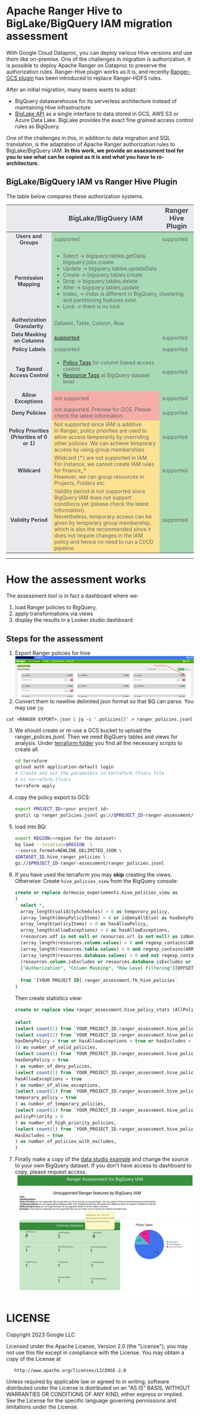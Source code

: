 # Apache Ranger Hive to BigLake/BigQuery IAM migration assessment
With Google Cloud Dataproc, you can deploy various Hive versions and use them like on-premise.
One of the challenges in migration is authorization. It is possible to deploy Apache Ranger on Dataproc to preserve the authorization rules. Ranger-Hive plugin works as it is, and recently [Ranger-GCS plugin](https://cloud.google.com/dataproc/docs/concepts/configuring-clusters/ranger-plugin) has been introduced to replace Ranger-HDFS rules.

After an initial migration, many teams wants to adopt:
* BigQuery datawarehouse for its serverless architecture instead of maintaining Hive infrastructure
* [BigLake API](https://cloud.google.com/bigquery/docs/biglake-intro) as a single interface to data stored in GCS, AWS S3 or Azure Data Lake. BigLake provides the exact fine grained access control rules as BigQuery.

One of the challenges in this, in addition to data migration and SQL translation, is the adaptation of Apache Ranger authorization rules to BigLake/BigQuery IAM. **In this work, we provide an assessment tool for you to see what can be copied as it is and what you have to re-architecture.**

## BigLake/BigQuery IAM vs Ranger Hive Plugin
The table below compares these authorization systems.

<style>
#greenrow {
    text-align: left;
    background-color: #A8DAB5; 
    color: #5F6368
}
#redrow {
    text-align: left;
    background-color: #F6AEA9; 
    color: #5F6368
}
#yellowrow {
    text-align: left;
    background-color: #FDE293; 
    color: #5F6368
}
#rowheader {
    text-align: center;
    font-weight: bold; 
    color: #3C4043;
    background-color: #E8EAED;
}
</style>

<table>
    <thead style="text-align:center;background-color: #E8EAED; font-size: large; color: #3C4043;">
        <tr>
            <th></th>
            <th>BigLake/BigQuery IAM</th>
            <th>Ranger Hive Plugin</th>
          </tr>
    </thead>
    <tbody>
      <tr>
        <td id="rowheader">Users and Groups</td>
        <td id="greenrow">supported</td>
        <td id="greenrow">supported</td>
      </tr>
      <tr>
        <td id="rowheader">Permission Mapping</td>
        <td id="greenrow" colspan="2">
            <ul>
                <li>Select -> bigquery.tables.getData, bigquery.jobs.create</li>
                <li>Update -> bigquery.tables.updateData</li>
                <li>Create -> bigquery.tables.create </li>
                <li>Drop -> bigquery.tables.delete</li> 
                <li>Alter -> bigquery.tables.update </li> 
                <li>Index, -> index is different in BigQuery, clustering and partitioning features exist.</li> 
                <li>Lock -> there is no lock</li> 
              </ul>
        </td>        
      </tr>
      <tr>
        <td id="rowheader">Authorization Granularity</td>
        <td id="greenrow" colspan="2">Dataset, Table, Column, Row</td>
      </tr>
      <tr>
        <td id="rowheader">Data Masking on Columns</td>
        <td id="greenrow"> <a href="https://cloud.google.com/bigquery/docs/column-data-masking-intro">supported</a></td>
        <td id="greenrow">supported</td>
      </tr> 
      <tr>
        <td id="rowheader">Policy Labels</td>
        <td id="greenrow">supported</td>
        <td id="greenrow">supported</td>
      </tr> 
      <tr>
        <td id="rowheader">Tag Based Access Control</td>
        <td id="greenrow">
            <ul>
                <li><a href="https://cloud.google.com/data-catalog/docs/policy-tags">Policy Tags</a> for column based access control</li>
                <li><a href="https://cloud.google.com/resource-manager/docs/tags/tags-overview"> Resource Tags</a> at BigQuery dataset level</li>
              </ul>
        </td>
        <td id="greenrow">supported</td>
      </tr> 
      <tr>
        <td id="rowheader">Allow Exceptions</td>
        <td id="redrow">not supported</td>
        <td id="greenrow">supported</td>
      </tr> 
      <tr>
        <td id="rowheader">Deny Policies</td>
        <td id="redrow">not supported. Preview for GCS. Please check the latest information.</td>
        <td id="greenrow">supported</td>
      </tr> 
      <tr>
        <td id="rowheader">Policy Priorities (Priorities of 0 or 1)</td>
        <td id="yellowrow">Not supported since IAM is additive. <br/>
            In Ranger, policy priorities are used to allow access 
            temporarily by overriding other policies. 
            We can achieve temporary access by using group memberships
            </td>
        <td id="greenrow">supported</td>
      </tr> 
      <tr>
        <td id="rowheader">Wildcard</td>
        <td id="yellowrow">Wildcard (*) are not supported in IAM. 
            For instance, we cannot create IAM rules for finance_* <br/>
            However, we can group resources in Projects, Folders etc.
            </td>
        <td id="greenrow">supported</td>
      </tr> 
      <tr>
        <td id="rowheader">Validity Period</td>
        <td id="yellowrow">Validity period is not supported since 
            BigQuery IAM does not support conditions yet (please check the latest information).<br/>
            Nevertheless, temporary access can be given by temporary group membership, which is also
            the recommended since it does not require changes in the IAM policy and hence no need to run a 
            CI/CD pipeline.
            </td>
        <td id="greenrow">supported</td>
      </tr>     
    </tbody>
  </table>

--------------------
# How the assessment works
The assessment tool is in fact a dashboard where we: 
1. load Ranger policies to BigQuery, 
2. apply transformations via views
3. display the results in a Looker studio dashboard

## Steps for the assessment

1. Export Ranger policies for hive
![how to export ranger policies](./ranger_export.png)
2. Convert them to newline delimited json format so that BQ can parse. You may use `jq`: 
``` 
cat <RANGER EXPORT>.json | jq -c '.policies[]' > ranger_policies.jsonl
```
3. We should create or re-use a GCS bucket to upload the ranger_polices.jsonl. Then we need BigQuery tables and views for analysis. Under [terraform folder](./terraform/) you find all the necessary scripts to create all.
    ```sh
    cd terraform
    gcloud auth application-default login
    # Create and set the parameters in terraform.tfvars file
    # vi terraform.tfvars
    terraform apply
    ```
4. copy the policy export to GCS: 
    ```sh
    export PROJECT_ID=<your project id>
    gsutil cp ranger_policies.jsonl gs://$PROJECT_ID-ranger-assessment/
    ```
5. load into BQ:
    ```sh
    export REGION=<region for the dataset>
    bq load --location=$REGION  \
    --source_format=NEWLINE_DELIMITED_JSON \
    $DATASET_ID.hive_ranger_policies \
    gs://$PROJECT_ID-ranger-assessment/ranger_policies.jsonl
    ```
6. If you have used the terraform you may **skip** creating the views. Otherwise: 
Create `hive_policies_view` from the BigQuery console:
    ```sql
    create or replace durmusio_experiements.hive_policies_view as
    (
      select *, 
      array_length(validitySchedules) > 0 as temporary_policy,
      (array_length(denyPolicyItems) > 0 or isDenyAllElse) as hasDenyPolicy,
      array_length(policyItems) > 0 as hasAllowPolicy,
      array_length(allowExceptions) > 0 as hasAllowExceptions,
      (resources.udf is not null or resources.url is not null) as isNonBQResource,
      (array_length(resources.column.values) > 0 and regexp_contains(ARRAY_TO_STRING(resources.column.values, ','), r'[0-9A-Za-z_]' ) ) as isColumnBased,
      (array_length(resources.table.values) > 0 and regexp_contains(ARRAY_TO_STRING(resources.table.values, ','), r'[0-9A-Za-z_]' ) and regexp_contains(ARRAY_TO_STRING(resources.column.values, ','), r'\*' ) ) as isTableBased,
      (array_length(resources.database.values) > 0 and not regexp_contains(ARRAY_TO_STRING(resources.table.values, ','), r'[0-9A-Za-z_]' ) and not regexp_contains(ARRAY_TO_STRING(resources.column.values, ','), r'[0-9A-Za-z_]' ) ) as isDatabaseBased,
      (resources.column.isExcludes or resources.database.isExcludes or resources.table.isExcludes) as hasExcludes,
      ["Authorization", "Column Masking", "Row Level Filtering"][OFFSET(policyType)] as policyTypeName,
      
      from `[YOUR PROJECT ID].ranger_assessment.fk_hive_policies`
    )
    ```

    Then create statistics view:

    ```sql
    create or replace view ranger_assessment.hive_policy_stats (AllPolicies, ValidPolicies, Deny, AllowExceptions, Temporary, HighPriority, HasExcludes) as (

    select
    (select count(1) from `YOUR_PROJECT_ID.ranger_assessment.hive_policies_view`) as number_of_policies,
    (select count(1) from `YOUR_PROJECT_ID.ranger_assessment.hive_policies_view` where not (
    hasDenyPolicy = true or hasAllowExceptions = true or hasExcludes = true or temporary_policy = true or policyPriority = 1
    )) as number_of_valid_policies,
    (select count(1) from `YOUR_PROJECT_ID.ranger_assessment.hive_policies_view` where 
    hasDenyPolicy = true 
    ) as number_of_deny_policies,
    (select count(1) from `YOUR_PROJECT_ID.ranger_assessment.hive_policies_view` where 
    hasAllowExceptions = true 
    ) as number_of_allow_exceptions,
    (select count(1) from `YOUR_PROJECT_ID.ranger_assessment.hive_policies_view` where 
    temporary_policy = true 
    ) as number_of_temporary_policies,
    (select count(1) from `YOUR_PROJECT_ID.ranger_assessment.hive_policies_view` where 
    policyPriority > 0 
    ) as number_of_high_priority_policies,
    (select count(1) from `YOUR_PROJECT_ID.ranger_assessment.hive_policies_view` where 
    HasExcludes = true 
    ) as number_of_policies_with_excludes,
    )
    ```

7. Finally make a copy of the [data studio example](https://datastudio.google.com/reporting/fb0e0283-ef2f-488d-8b27-a2810a829fb0/page/E2C2C) and change the source to your own BigQuery dataset. If you don't have access to dashboard to copy, please request access.
    ![screenshot](lookerstudio.png "Screenshot of the assessment tool")

# LICENSE
   Copyright 2023 Google LLC

   Licensed under the Apache License, Version 2.0 (the "License");
   you may not use this file except in compliance with the License.
   You may obtain a copy of the License at

       http://www.apache.org/licenses/LICENSE-2.0

   Unless required by applicable law or agreed to in writing, software
   distributed under the License is distributed on an "AS IS" BASIS,
   WITHOUT WARRANTIES OR CONDITIONS OF ANY KIND, either express or implied.
   See the License for the specific language governing permissions and
   limitations under the License.
   